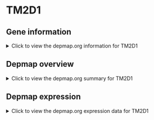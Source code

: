 <h1>TM2D1</h1>

<h2>Gene information</h2>
<details>
  <summary>Click to view the depmap.org information for TM2D1</summary>
  <iframe src="https://depmap.org/portal/gene/TM2D1?tab=about" style="border:none;width:100%;height:800px"></iframe>
</details>

<h2>Depmap overview</h2>
<details>
  <summary>Click to view the depmap.org summary for TM2D1</summary>
  <iframe src="https://depmap.org/portal/gene/TM2D1?tab=overview" style="border:none;width:100%;height:800px"></iframe>
</details>

<h2>Depmap expression</h2>
<details>
  <summary>Click to view the depmap.org expression data for TM2D1</summary>
  <iframe src="https://depmap.org/portal/gene/TM2D1?tab=characterization" style="border:none;width:100%;height:800px"></iframe>
</details>


<!--
<h2>Reactome Pathway diagram</h2>
PNAME
-->


